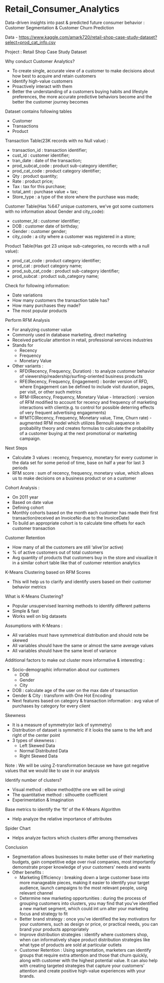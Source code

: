 # Retail_Consumer_Analytics
Data-driven insights into past &amp; predicted future consumer behavior : Customer Segmentation &amp; Customer Churn Prediction

Data - https://www.kaggle.com/amark720/retail-shop-case-study-dataset?select=prod_cat_info.csv

Project : Retail Shop Case Study Dataset

Why conduct Customer Analytics?
- To create single, accurate view of a customer to make decisions about how best to acquire and retain customers
- Identify high-value customers
- Proactively interact with them
- Better the understanding of a customers buying habits and lifestyle preferences, the more accurate predictive behaviors become and the better the customer journey becomes

Dataset contains following tables
- Customer
- Transactions
- Product

Transaction Table(23K records with no Null value) :
- transaction_id : transaction identifier;
- cust_id : customer identifier;
- tran_date : date of the transaction;
- prod_subcat_code : product sub-category identifier;
- prod_cat_code : product category identifier;
- Qty : product quantity;
- Rate : product price;
- Tax : tax for this purchase;
- total_amt : purchase value + tax;
- Store_type : a type of the store where the purchase was made;


Customer Table(Has %647 unique customers, we’ve got some customers with no information about Gender and city_code):
- customer_Id : customer identifier;
- DOB : customer date of birthday;
- Gender : customer gender;
- city_code : a city where a customer was registered in a store;

Product Table(Has got 23 unique sub-categories, no records with a null value):
- prod_cat_code : product category identifier;
- prod_cat : product category name;
- prod_sub_cat_code : product sub-category identifier;
- prod_subcat : product sub_category name;

Check for following information:
- Date variations
- How many customers the transaction table has?
- How many purchases they made?
- The most popular products

Perform RFM Analysis
- For analyzing customer value
- Commonly used in database marketing, direct marketing
- Received particular attention in retail, professional services industries
- Stands for
    - Recency
    - Frequency
    - Monetary Value
- Other variants :
    - RFD(Recency, Frequency, Duration) :  to analyze customer behavior of viewership/readership/surfing-oriented business products
    - RFE(Recency, Frequency, Engagement) :  border version of RFD, where Engagement can be defined to include visit duration, pages, per visit, or other such metrics
    - RFM-I(Recency, Frequency, Monetary Value - Interaction) : version of RFM modified to account for recency and frequency of marketing interactions with client(e.g. to control for possible deterring effects of very frequent advertising engagements)
    - RFMTC(Recency, Frequency, Monetary value, Time, Churn rate) - augmented RFM model which utilizes Bernoulli sequence in probability theory and creates formulas to calculate the probability of a customer buying at the next promotional or marketing campaign.

Next Steps
- Calculate 3 values : recency, frequency, monetary for every customer in the data set for some period of time, base on half a year for last 3 periods
- RFM score : sum of recency, frequency, monetary value, which allows us to make decisions on a business product or on a customer

Cohort Analysis :
- On 2011 year
- Based on date value
- Defining cohort
- Monthly cohorts based on the month each customer has made their first transaction(received an InvoiceNo due to the InvoiceDate)
- To build an appropriate cohort is to calculate time offsets for each customer transaction

Customer Retention
- How many of all the customers are still ‘alive’(or active)
- % of active customers out of total customers
- Avg quantity of products that customers buy in the store and visualize it in a similar cohort table like that of customer retention analytics

K-Means Clustering based on RFM Scores
- This will help us to clarify and identify users based on their customer behavior metrics

What is K-Means Clustering?
- Popular unsupervised learning methods to identify different patterns
- Simple & fast
- Works well on big datasets

Assumptions with K-Means :
- All variables must have symmetrical distribution and should note be skewed
- All variables should have the same or almost the same average values
- All variables should have the same level of variance

Additional factors to make out cluster more informative & interesting :
- Socio-demographic information about our customers
    - DOB
    - Gender
    - City
- DOB : calculate age of the user on the max date of transaction
- Gender & City : transform with One Hot Encoding
- Next features based on category & transaction information : avg value of purchases by category for every client

Skewness
- It is a measure of symmetry(or lack of symmetry)
- Distribution of dataset is symmetric if it looks the same to the left and right of the center point
- 3 types of skewness :
    - Left Skewed Data
    - Normal Distributed Data
    - Right Skewed Data

Note :  We will be using Z-transformation because we have got negative values that we would like to use in our analysis

Identify number of clusters?
- Visual method : elbow method(the one we will be using)
- The quantitative method : silhouette coefficient
- Experimentation & Imagination

Base metrics to identify the ‘fit’ of the K-Means Algorithm
- Help analyze the relative importance of attributes

Spider Chart
- Helps analyze factors which clusters differ among themselves

Conclusion
- Segmentation allows businesses to make better use of their marketing budgets, gain competitive edge over rival companies, most importantly demonstrate proper knowledge of your customers’ needs and wants
- Other benefits :
    - Marketing Efficiency : breaking down a large customer base into more manageable pieces, making it easier to identify your target audience, launch campaigns to the most relevant people, using relevant channel
    - Determine new marketing opportunities : during the process of grouping customers into clusters, you may find that you’ve identified a new market segment, which could int urn alter your marketing focus and strategy to fit
    - Better brand strategy : once you’ve identified the key motivators for your customers, such as design or price, or practical needs, you can brand your products appropriately
    - Improve distribution strategies : identify where customers shop, when can informatively shape product distribution strategies like what type of products are sold at particular outlets
    - Customer Retention : Using segmentation, marketers can identify groups that require extra attention and those that churn quickly, along with customer with the highest potential value. It can also help with creating targeted strategies that capture your customers’ attention and create positive high-value experiences with your brands.
